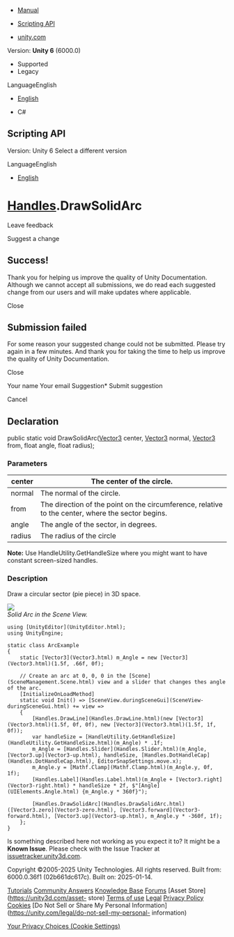 [ ]()

  * [Manual](../Manual/index.html)
  * [Scripting API](../ScriptReference/index.html)

  * [unity.com](https://unity.com/)

Version: **Unity 6** (6000.0)

  * Supported
  * Legacy

LanguageEnglish

  * [English]()

  * C#

[ ](https://docs.unity3d.com)

## Scripting API

Version: Unity 6 Select a different version

LanguageEnglish

  * [English]()

#  [Handles](Handles.html).DrawSolidArc

Leave feedback

Suggest a change

## Success!

Thank you for helping us improve the quality of Unity Documentation. Although
we cannot accept all submissions, we do read each suggested change from our
users and will make updates where applicable.

Close

## Submission failed

For some reason your suggested change could not be submitted. Please <a>try
again</a> in a few minutes. And thank you for taking the time to help us
improve the quality of Unity Documentation.

Close

Your name Your email Suggestion* Submit suggestion

Cancel

[ ]()

## Declaration

public static void DrawSolidArc([Vector3](Vector3.html) center,
[Vector3](Vector3.html) normal, [Vector3](Vector3.html) from, float angle,
float radius);

### Parameters

center | The center of the circle.  
---|---  
normal | The normal of the circle.  
from | The direction of the point on the circumference, relative to the center, where the sector begins.  
angle | The angle of the sector, in degrees.  
radius | The radius of the circle  
  
**Note:** Use HandleUtility.GetHandleSize where you might want to have
constant screen-sized handles.  
  
### Description

Draw a circular sector (pie piece) in 3D space.

![](../StaticFiles/ScriptRefImages/DrawSolidArc.png)  
_Solid Arc in the Scene View._

    
    
    using [UnityEditor](UnityEditor.html);
    using UnityEngine;  
      
    static class ArcExample
    {
        static [Vector3](Vector3.html) m_Angle = new [Vector3](Vector3.html)(1.5f, .66f, 0f);  
      
        // Create an arc at 0, 0, 0 in the [Scene](SceneManagement.Scene.html) view and a slider that changes thes angle of the arc.
        [InitializeOnLoadMethod]
        static void Init() => [SceneView.duringSceneGui](SceneView-duringSceneGui.html) += view =>
        {
            [Handles.DrawLine](Handles.DrawLine.html)(new [Vector3](Vector3.html)(1.5f, 0f, 0f), new [Vector3](Vector3.html)(1.5f, 1f, 0f));
            var handleSize = [HandleUtility.GetHandleSize](HandleUtility.GetHandleSize.html)(m_Angle) * .1f;
            m_Angle = [Handles.Slider](Handles.Slider.html)(m_Angle, [Vector3.up](Vector3-up.html), handleSize, [Handles.DotHandleCap](Handles.DotHandleCap.html), EditorSnapSettings.move.x);
            m_Angle.y = [Mathf.Clamp](Mathf.Clamp.html)(m_Angle.y, 0f, 1f);
            [Handles.Label](Handles.Label.html)(m_Angle + [Vector3.right](Vector3-right.html) * handleSize * 2f, $"[Angle](UIElements.Angle.html) {m_Angle.y * 360f}");  
      
            [Handles.DrawSolidArc](Handles.DrawSolidArc.html)([Vector3.zero](Vector3-zero.html), [Vector3.forward](Vector3-forward.html), [Vector3.up](Vector3-up.html), m_Angle.y * -360f, 1f);
        };
    }
    

Is something described here not working as you expect it to? It might be a
**Known Issue**. Please check with the Issue Tracker at
[issuetracker.unity3d.com](https://issuetracker.unity3d.com).

Copyright ©2005-2025 Unity Technologies. All rights reserved. Built from:
6000.0.36f1 (02b661dc617c). Built on: 2025-01-14.

[Tutorials](https://unity3d.com/learn) [Community
Answers](https://answers.unity3d.com) [Knowledge
Base](https://support.unity3d.com/hc/en-us)
[Forums](https://forum.unity3d.com) [Asset Store](https://unity3d.com/asset-
store) [Terms of use](https://docs.unity3d.com/Manual/TermsOfUse.html)
[Legal](https://unity.com/legal) [Privacy
Policy](https://unity.com/legal/privacy-policy)
[Cookies](https://unity.com/legal/cookie-policy) [Do Not Sell or Share My
Personal Information](https://unity.com/legal/do-not-sell-my-personal-
information)

[Your Privacy Choices (Cookie Settings)](javascript:void\(0\);)

